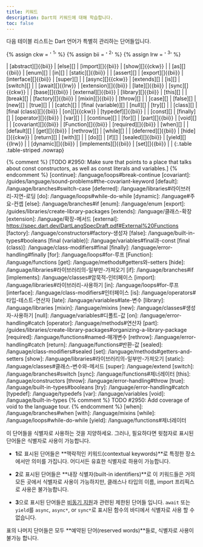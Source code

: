 ```yaml
---
title: 키워드
description: Dart의 키워드에 대해 학습합니다.
toc: false
---
```


다음 테이블 리스트는 Dart 언어가 특별히 관리하는 단어들입니다.

{% assign ckw = '&nbsp;<sup title="contextual keyword" alt="contextual keyword">1</sup>' %}
{% assign bii = '&nbsp;<sup title="built-in-identifier" alt="built-in-identifier">2</sup>' %}
{% assign lrw = '&nbsp;<sup title="limited reserved word" alt="limited reserved word">3</sup>' %}
<div class="table-wrapper" markdown="1">
| [abstract][]{{bii}}   | [else][]                 | [import][]{{bii}}     | [show][]{{ckw}}    |
| [as][]{{bii}}         | [enum][]                 | [in][]                | [static][]{{bii}}  |
| [assert][]            | [export][]{{bii}}        | [interface][]{{bii}}  | [super][]          |
| [async][]{{ckw}}      | [extends][]              | [is][]                | [switch][]         |
| [await][]{{lrw}}      | [extension][]{{bii}}     | [late][]{{bii}}       | [sync][]{{ckw}}    |
| [base][]{{bii}}       | [external][]{{bii}}      | [library][]{{bii}}    | [this][]           |
| [break][]             | [factory][]{{bii}}       | [mixin][]{{bii}}      | [throw][]          |
| [case][]              | [false][]                | [new][]               | [true][]           |
| [catch][]             | [final (variable)][]     | [null][]              | [try][]            |
| [class][]             | [final (class)][]{{bii}} | [on][]{{ckw}}         | [typedef][]{{bii}} |
| [const][]             | [finally][]              | [operator][]{{bii}}   | [var][]            |
| [continue][]          | [for][]                  | [part][]{{bii}}       | [void][]           |
| [covariant][]{{bii}}  | [Function][]{{bii}}      | [required][]{{bii}}   | [when][]           |
| [default][]           | [get][]{{bii}}           | [rethrow][]           | [while][]          |
| [deferred][]{{bii}}   | [hide][]{{ckw}}          | [return][]            | [with][]           |
| [do][]                | [if][]                   | [sealed][]{{bii}}     | [yield][]{{lrw}}   |
| [dynamic][]{{bii}}    | [implements][]{{bii}}    | [set][]{{bii}}        |                    |
{:.table .table-striped .nowrap}
</div>

[abstract]: /language/class-modifiers#abstract
[as]: /language/operators#타입-테스트-연산자
[assert]: /language/error-handling#assert
[async]: /language/async
[await]: /language/async
[base]: /language/class-modifiers#base
[break]: /language/loops#break-continue
[case]: /language/branches#switch
[catch]: /language/error-handling#catch
[class]: /language/classes#인스턴스-변수
[const]: /language/variables#final-const
{% comment %}
  [TODO #2950: Make sure that points to a place that talks about const constructors,
  as well as const literals and variables.]
{% endcomment %}
[continue]: /language/loops#break-continue
[covariant]: /guides/language/sound-problems#the-covariant-keyword
[default]: /language/branches#switch-case
[deferred]: /language/libraries#라이브러리-지연-로딩
[do]: /language/loops#while-do-while
[dynamic]: /language#주요-컨셉
[else]: /language/branches#if
[enum]: /language/enum
[export]: /guides/libraries/create-library-packages
[extends]: /language/클래스-확장
[extension]: /language/확장-메서드
[external]: https://spec.dart.dev/DartLangSpecDraft.pdf#External%20Functions
[factory]: /language/constructors#factory-생성자
[false]: /language/built-in-types#booleans
[final (variable)]: /language/variables#final과-const
[final (class)]: /language/class-modifiers#final
[finally]: /language/error-handling#finally
[for]: /language/loops#for-루프
[Function]: /language/functions
[get]: /language/methods#getters와-setters
[hide]: /language/libraries#라이브러리의-일부만-가져오기
[if]: /language/branches#if
[implements]: /language/classes#암묵적-인터페이스
[import]: /language/libraries#라이브러리-사용하기
[in]: /language/loops#for-루프
[interface]: /language/class-modifiers#인터페이스
[is]: /language/operators#타입-테스트-연산자
[late]: /language/variables#late-변수
[library]: /language/libraries
[mixin]: /language/mixins
[new]: /language/classes#생성자-사용하기
[null]: /language/variables#디폴트-값
[on]: /language/error-handling#catch
[operator]: /language/methods#연산자
[part]: /guides/libraries/create-library-packages#organizing-a-library-package
[required]: /language/functions#named-매개변수
[rethrow]: /language/error-handling#catch
[return]: /language/functions#반환-값
[sealed]: /language/class-modifiers#sealed
[set]: /language/methods#getters-and-setters
[show]: /language/libraries#라이브러리의-일부만-가져오기
[static]: /language/classes#클래스-변수와-메서드
[super]: /language/extend
[switch]: /language/branches#switch
[sync]: /language/functions#제너레이터
[this]: /language/constructors
[throw]: /language/error-handling#throw
[true]: /language/built-in-types#booleans
[try]: /language/error-handling#catch
[typedef]: /language/typedefs
[var]: /language/variables
[void]: /language/built-in-types
{% comment %}
  TODO #2950: Add coverage of void to the language tour.
{% endcomment %}
[when]: /language/branches#when
[with]: /language/mixins
[while]: /language/loops#while-do-while
[yield]: /language/functions#제너레이터

이 단어들을 식별자로 사용하는 것을 지양하세요.
그러나, 필요하다면 윗첨자로 표시된 단어들은 식별자로 사용이 가능합니다.

* **1**로 표시된 단어들은 **맥락적인 키워드(contextual keywords)**로
  특정한 장소에서만 의미를 가집니다.
  어디서든 유효한 식별자로 하용이 가능합니다.

* **2**로 표시된 단어들은 **내장 식별자(built-in identifiers)**로
  이 키워드들은 거의 모든 곳에서 식별자로 사용이 가능하지만,
  클래스나 타입의 이름, import 프리픽스로 사용은 불가능합니다.

* **3**으로 표시된 단어들은 [비동기 지원][asynchrony support]과
  관련된 제한된 단어들 입니다. `await` 또는 `yield`를
  `async`, `async*`, or `sync*`로 표시된 함수의 바디에서
  식별자로 사용 할 수 없습니다.

표의 나머지 단어들은 모두  **예약된 단어(reserved words)**들로,
식별자로 사용이 불가능 합니다.

[asynchrony support]: /language/async
